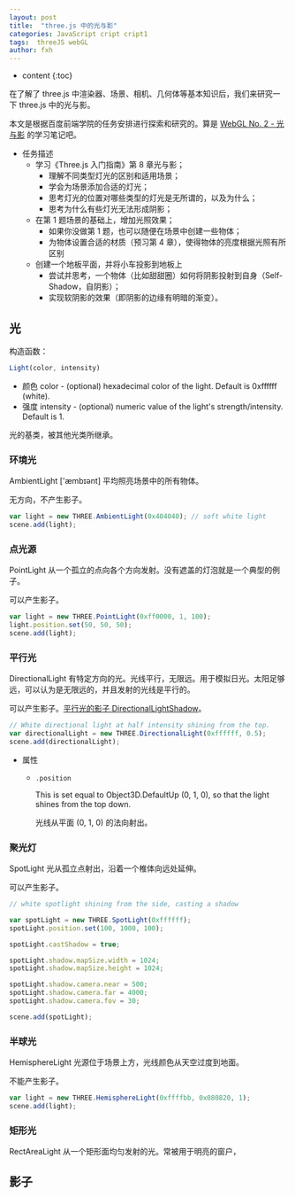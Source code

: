 ```yaml
---
layout: post
title:  "three.js 中的光与影"
categories: JavaScript cript cript1
tags:  threeJS webGL
author: fxh
---
```


* content
{:toc}

在了解了 three.js 中渲染器、场景、相机、几何体等基本知识后，我们来研究一下 three.js 中的光与影。

本文是根据百度前端学院的任务安排进行探索和研究的。算是 [WebGL No. 2 - 光与影](http://ife.baidu.com/course/detail/id/28) 的学习笔记吧。



- 任务描述
  - 学习《Three.js 入门指南》第 8 章光与影；
    - 理解不同类型灯光的区别和适用场景；
    - 学会为场景添加合适的灯光；
    - 思考灯光的位置对哪些类型的灯光是无所谓的，以及为什么；
    - 思考为什么有些灯光无法形成阴影；
  - 在第 1 题场景的基础上，增加光照效果；
    - 如果你没做第 1 题，也可以随便在场景中创建一些物体；
    - 为物体设置合适的材质（预习第 4 章），使得物体的亮度根据光照有所区别
  - 创建一个地板平面，并将小车投影到地板上
    - 尝试并思考，一个物体（比如甜甜圈）如何将阴影投射到自身（Self-Shadow，自阴影）；
    - 实现软阴影的效果（即阴影的边缘有明暗的渐变）。

## 光

构造函数：

```js
Light(color, intensity)
```

- 颜色 color - (optional) hexadecimal color of the light. Default is 0xffffff (white).
- 强度 intensity - (optional) numeric value of the light's strength/intensity. Default is 1.

光的基类，被其他光类所继承。

### 环境光

AmbientLight ['æmbɪənt] 平均照亮场景中的所有物体。

无方向，不产生影子。

```js
var light = new THREE.AmbientLight(0x404040); // soft white light
scene.add(light);
```  

### 点光源

PointLight 从一个孤立的点向各个方向发射。没有遮盖的灯泡就是一个典型的例子。

可以产生影子。

```js
var light = new THREE.PointLight(0xff0000, 1, 100);
light.position.set(50, 50, 50);
scene.add(light);
```

### 平行光

DirectionalLight 有特定方向的光。光线平行，无限远。用于模拟日光。太阳足够远，可以认为是无限远的，并且发射的光线是平行的。

可以产生影子。[平行光的影子 DirectionalLightShadow](https://threejs.org/docs/index.html#Reference/Lights.Shadows/DirectionalLightShadow)。

```js
// White directional light at half intensity shining from the top.
var directionalLight = new THREE.DirectionalLight(0xffffff, 0.5);
scene.add(directionalLight);
```

- 属性

  - `.position`

    This is set equal to Object3D.DefaultUp (0, 1, 0), so that the light shines from the top down.

    光线从平面 (0, 1, 0) 的法向射出。


### 聚光灯

SpotLight 光从孤立点射出，沿着一个椎体向远处延伸。

可以产生影子。

```js
// white spotlight shining from the side, casting a shadow

var spotLight = new THREE.SpotLight(0xffffff);
spotLight.position.set(100, 1000, 100);

spotLight.castShadow = true;

spotLight.shadow.mapSize.width = 1024;
spotLight.shadow.mapSize.height = 1024;

spotLight.shadow.camera.near = 500;
spotLight.shadow.camera.far = 4000;
spotLight.shadow.camera.fov = 30;

scene.add(spotLight);
```

### 半球光

HemisphereLight 光源位于场景上方，光线颜色从天空过度到地面。

不能产生影子。

```js
var light = new THREE.HemisphereLight(0xffffbb, 0x080820, 1);
scene.add(light);
```

### 矩形光

RectAreaLight 从一个矩形面均匀发射的光。常被用于明亮的窗户，

## 影子

